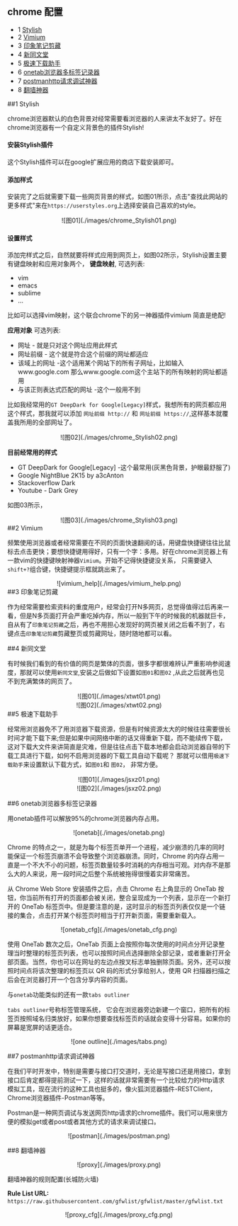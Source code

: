 ## chrome 配置
* 1 [Stylish](#1_Stylish)
* 2 [Vimium](#2_Vimium)
* 3 [印象笔记剪藏](#3_印象笔记剪藏)
* 4 [新同文堂](#4_新同文堂)
* 5 [极速下载助手](#5_极速下载助手)
* 6 [onetab浏览器多标签记录器](#6_onetab浏览器多标签记录器)
* 7 [postmanhttp请求调试神器](#7_postmanhttp请求调试神器)
* 8 [翻墙神器](#8_翻墙神器)

<a id="1_Stylish" />
##1 Stylish

chrome浏览器默认的白色背景对经常需要看浏览器的人来讲太不友好了。好在chrome浏览器有一个自定义背景色的插件Stylish!

#### 安装Stylish插件
这个Stylish插件可以在google扩展应用的商店下载安装即可。

#### 添加样式
安装完了之后就需要下载一些网页背景的样式，如图01所示，点击"查找此网站的更多样式"来在`https://userstyles.org`上选择安装自己喜欢的style。
<center>![图01](./images/chrome_Stylish01.png)</center>

#### 设置样式
添加完样式之后，自然就要将样式应用到网页上，如图02所示，Stylish设置主要有键盘映射和应用对象两个，
**键盘映射**, 可选列表:
* vim
* emacs
* sublime
* ...

比如可以选择vim映射，这个联合chrome下的另一神器插件vimium 简直是绝配!

**应用对象** 可选列表:
* 网址 - 就是只对这个网址应用此样式
* 网址前缀 - 这个就是符合这个前缀的网址都适应
* 该域上的网址 -这个适用某个网站下的所有子网址，比如输入www.google.com 那么www.google.com这个主站下的所有映射的网址都适用
* 与该正则表达式匹配的网址 -这个一般用不到

比如我经常用的`GT DeepDark for Google[Legacy]`样式，我想所有的网页都应用这个样式，那我就可以添加 `网址前缀 http://` 和 `网址前缀 https://`,这样基本就覆盖我所用的全部网址了。
<center>![图02](./images/chrome_Stylish02.png)</center>

**目前经常用的样式**
* GT DeepDark for Google[Legacy] -这个最常用(灰黑色背景，护眼最舒服了)
* Google NightBlue 2K15 by a3cAnton
* Stackoverflow Dark
* Youtube - Dark Grey

如图03所示，
<center>![图03](./images/chrome_Stylish03.png)</center>

<a id="2_Vimium" />
##2 Vimium

频繁使用浏览器或者经常需要在不同的页面快速翻阅的话，用键盘快捷键往往比鼠标去点击更快；要想快捷键用得好，只有一个字：多用。好在chrome浏览器上有一款vim的快捷键映射神器`Vimium`。开始不记得快捷键没关系， 只需要键入`shift+?`组合键，快捷键提示框就跳出来了。
<center>![vimium_help](./images/vimium_help.png)</center>

<a id="3_印象笔记剪藏"/>
##3 印象笔记剪藏

作为经常需要检索资料的重度用户，经常会打开N多网页，总觉得值得过后再来一看，但是N多页面打开会严重吃掉内存，所以一般到下午的时候我的机器就巨卡，自从有了`印象笔记剪藏`之后，再也不用担心发现好的网页被关闭之后看不到了，右键点击`印象笔记剪藏`剪藏整页或剪藏网址，随时随地都可以看。

<a id="4_新同文堂" />
##4 新同文堂

有时候我们看到的有价值的网页是繁体的页面，很多字都很难辨认严重影响参阅速度，那就可以使用`新同文堂`,安装之后做如下设置如`图01`和`图02` ,从此之后就再也见不到充满繁体的网页了。
<center>![图01](./images/xtwt01.png)</center>
<center>![图02](./images/xtwt02.png)</center>

<a id="5_极速下载助手"/>
##5 极速下载助手

经常用浏览器免不了用浏览器下载资源，但是有时候资源太大的时候往往需要很长时间才能下载下来;但是如果中间网络中断的话又得重新下载，而不能续传下载，这对下载大文件来讲简直是灾难，但是往往点击下载本地都会启动浏览器自带的下载工具进行下载，如何不启用浏览器的下载工具自动下载呢？ 那就可以借用`极速下载助手`来设置默认下载方式，如`图01`和 `图02`， 非常方便。
<center>![图01](./images/jsxz01.png)</center>
<center>![图02](./images/jsxz02.png)</center>


##6 onetab浏览器多标签记录器

用onetab插件可以解放95%的chrome浏览器内存占用。

<center>![onetab](./images/onetab.png)</center>

Chrome 的特点之一，就是为每个标签页单开一个进程，减少崩溃的几率的同时能保证一个标签页崩溃不会导致整个浏览器崩溃。同时，Chrome 的内存占用一直是一个不大不小的问题，标签页数量较多时消耗的内存相当可观。对内存不是那么大的人来说，用一段时间之后整个系统被拖得很慢着实非常痛苦。

从 Chrome Web Store 安装插件之后，点击 Chrome 右上角显示的 OneTab 按钮，你当前所有打开的页面都会被关闭，整合呈现成为一个列表，显示在一个新打开的 OneTab 标签页中。但是要注意的是，这时显示的标签页列表仅仅是一个链接的集合，点击打开某个标签页时相当于打开新页面，需要重新载入。

<center>![onetab_cfg](./images/onetab_cfg.png)</center>

使用 OneTab 数次之后，OneTab 页面上会按照你每次使用的时间点分开记录整理当时整理的标签页列表，也可以按照时间点选择删除全部记录，或者重新打开全部页面。当然，你也可以在网址的左边点按叉标志单独删除页面。另外，还可以按照时间点将该次整理的标签页以 QR 码的形式分享给别人，使用 QR 扫描器扫描之后会在浏览器打开一个包含分享内容的页面。

与`onetab`功能类似的还有一款`tabs outliner`

`tabs outliner`号称标签管理系统， 它会在浏览器旁边新建一个窗口，把所有的标签页按照域名归类放好，如果你想要查找标签页的话就会变得十分容易。如果你的屏幕是宽屏的话更适合。

<center>![one outline](./images/tabs.png)</center>

##7 postmanhttp请求调试神器

在我们平时开发中，特别是需要与接口打交道时，无论是写接口还是用接口，拿到接口后肯定都得提前测试一下，这样的话就非常需要有一个比较给力的Http请求模拟工具，现在流行的这种工具也挺多的，像火狐浏览器插件-RESTClient，Chrome浏览器插件-Postman等等。

Postman是一种网页调试与发送网页http请求的chrome插件。我们可以用来很方便的模拟get或者post或者其他方式的请求来调试接口。

<center>![postman](./images/postman.png)</center>

##8 翻墙神器

<center>![proxy](./images/proxy.png)</center>

翻墙神器的规则配置(长城防火墙)

**Rule List URL:** `https://raw.githubusercontent.com/gfwlist/gfwlist/master/gfwlist.txt` 

<center>![proxy_cfg](./images/proxy_cfg.png)</center>